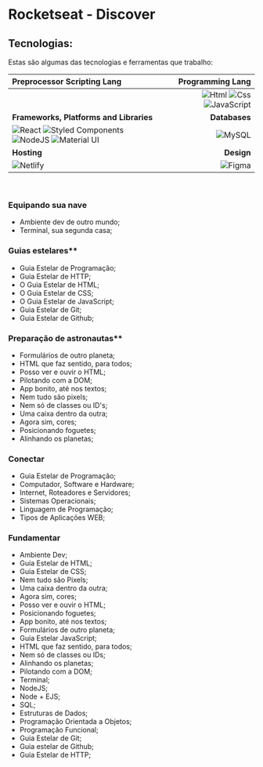 # Rocketseat - Discover

<div align="center">
  <h2><a href="https://github.com/devalbertomoiseis/rocketseat-discover"></h2>
</a>
</div>

## Tecnologias:


Estas são algumas das tecnologias e ferramentas que trabalho:

| Preprocessor Scripting Lang | Programming Lang |
| :--- | ---: |
| |![Html](https://img.shields.io/badge/HTML5-E34F26?style=for-the-badge&logo=html5&logoColor=white) ![Css](https://img.shields.io/badge/CSS3-1572B6?style=for-the-badge&logo=css3&logoColor=white)  ![JavaScript](https://img.shields.io/badge/javascript-%23323330.svg?style=for-the-badge&logo=javascript&logoColor=%23F7DF1E)
| **Frameworks, Platforms and Libraries** | **Databases** |
| ![React](https://img.shields.io/badge/react-%2320232a.svg?style=for-the-badge&logo=react&logoColor=%2361DAFB) ![Styled Components](https://img.shields.io/badge/styled--components-DB7093?style=for-the-badge&logo=styled-components&logoColor=white)  ![NodeJS](https://img.shields.io/badge/node.js-6DA55F?style=for-the-badge&logo=node.js&logoColor=white) ![Material UI](https://img.shields.io/badge/materialui-%230081CB.svg?style=for-the-badge&logo=material-ui&logoColor=white) | ![MySQL](https://img.shields.io/badge/mysql-%2300f.svg?style=for-the-badge&logo=mysql&logoColor=white) |
| **Hosting** | **Design**|
| ![Netlify](https://img.shields.io/badge/netlify-%23000000.svg?style=for-the-badge&logo=netlify&logoColor=#00C7B7) | ![Figma](https://img.shields.io/badge/figma-%23F24E1E.svg?style=for-the-badge&logo=figma&logoColor=white) |


<br>  

### Equipando sua nave

- Ambiente dev de outro mundo;
- Terminal, sua segunda casa;


### Guias estelares**

- Guia Estelar de Programação;
- Guia Estelar de HTTP;
- O Guia Estelar de HTML;
- O Guia Estelar de CSS;
- O Guia Estelar de JavaScript;
- Guia Estelar de Git;
- Guia Estelar de Github;


### Preparação de astronautas**

- Formulários de outro planeta;
- HTML que faz sentido, para todos;
- Posso ver e ouvir o HTML;
- Pilotando com a DOM;
- App bonito, até nos textos;
- Nem tudo são pixels;
- Nem só de classes ou ID's;
- Uma caixa dentro da outra;
- Agora sim, cores;
- Posicionando foguetes;
- Alinhando os planetas;



### Conectar

- Guia Estelar de Programação;
- Computador, Software e Hardware;
- Internet, Roteadores e Servidores;
- Sistemas Operacionais;
- Linguagem de Programação;
- Tipos de Aplicações WEB;


###  Fundamentar 

- Ambiente Dev;
- Guia Estelar de HTML;
- Guia Estelar de CSS;
- Nem tudo são Pixels;
- Uma caixa dentro da outra;
- Agora sim, cores;
- Posso ver e ouvir o HTML;
- Posicionando foguetes;
- App bonito, até nos textos;
- Formulários de outro planeta;
- Guia Estelar JavaScript;
- HTML que faz sentido, para todos;
- Nem só de classes ou IDs;
- Alinhando os planetas;
- Pilotando com a DOM;
- Terminal;
- NodeJS;
- Node + EJS;
- SQL;
- Estruturas de Dados;
- Programação Orientada a Objetos;
- Programação Funcional;
- Guia Estelar de Git;
- Guia estelar de Github;
- Guia Estelar de HTTP;







